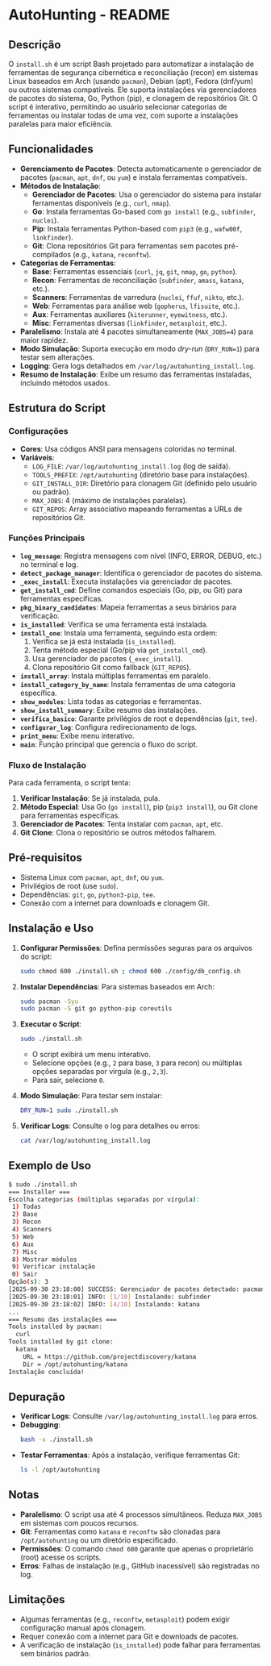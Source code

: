 # AutoHunting - README

## Descrição
O `install.sh` é um script Bash projetado para automatizar a instalação de ferramentas de segurança cibernética e reconciliação (recon) em sistemas Linux baseados em Arch (usando `pacman`), Debian (apt), Fedora (dnf/yum) ou outros sistemas compatíveis. Ele suporta instalações via gerenciadores de pacotes do sistema, Go, Python (pip), e clonagem de repositórios Git. O script é interativo, permitindo ao usuário selecionar categorias de ferramentas ou instalar todas de uma vez, com suporte a instalações paralelas para maior eficiência.

## Funcionalidades
- **Gerenciamento de Pacotes**: Detecta automaticamente o gerenciador de pacotes (`pacman`, `apt`, `dnf`, ou `yum`) e instala ferramentas compatíveis.
- **Métodos de Instalação**:
  - **Gerenciador de Pacotes**: Usa o gerenciador do sistema para instalar ferramentas disponíveis (e.g., `curl`, `nmap`).
  - **Go**: Instala ferramentas Go-based com `go install` (e.g., `subfinder`, `nuclei`).
  - **Pip**: Instala ferramentas Python-based com `pip3` (e.g., `wafw00f`, `linkfinder`).
  - **Git**: Clona repositórios Git para ferramentas sem pacotes pré-compilados (e.g., `katana`, `reconftw`).
- **Categorias de Ferramentas**:
  - **Base**: Ferramentas essenciais (`curl`, `jq`, `git`, `nmap`, `go`, `python`).
  - **Recon**: Ferramentas de reconciliação (`subfinder`, `amass`, `katana`, etc.).
  - **Scanners**: Ferramentas de varredura (`nuclei`, `ffuf`, `nikto`, etc.).
  - **Web**: Ferramentas para análise web (`gopherus`, `lfisuite`, etc.).
  - **Aux**: Ferramentas auxiliares (`kiterunner`, `eyewitness`, etc.).
  - **Misc**: Ferramentas diversas (`linkfinder`, `metasploit`, etc.).
- **Paralelismo**: Instala até 4 pacotes simultaneamente (`MAX_JOBS=4`) para maior rapidez.
- **Modo Simulação**: Suporta execução em modo *dry-run* (`DRY_RUN=1`) para testar sem alterações.
- **Logging**: Gera logs detalhados em `/var/log/autohunting_install.log`.
- **Resumo de Instalação**: Exibe um resumo das ferramentas instaladas, incluindo métodos usados.

## Estrutura do Script

### Configurações
- **Cores**: Usa códigos ANSI para mensagens coloridas no terminal.
- **Variáveis**:
  - `LOG_FILE`: `/var/log/autohunting_install.log` (log de saída).
  - `TOOLS_PREFIX`: `/opt/autohunting` (diretório base para instalações).
  - `GIT_INSTALL_DIR`: Diretório para clonagem Git (definido pelo usuário ou padrão).
  - `MAX_JOBS`: 4 (máximo de instalações paralelas).
  - `GIT_REPOS`: Array associativo mapeando ferramentas a URLs de repositórios Git.

### Funções Principais
- **`log_message`**: Registra mensagens com nível (INFO, ERROR, DEBUG, etc.) no terminal e log.
- **`detect_package_manager`**: Identifica o gerenciador de pacotes do sistema.
- **`_exec_install`**: Executa instalações via gerenciador de pacotes.
- **`get_install_cmd`**: Define comandos especiais (Go, pip, ou Git) para ferramentas específicas.
- **`pkg_binary_candidates`**: Mapeia ferramentas a seus binários para verificação.
- **`is_installed`**: Verifica se uma ferramenta está instalada.
- **`install_one`**: Instala uma ferramenta, seguindo esta ordem:
  1. Verifica se já está instalada (`is_installed`).
  2. Tenta método especial (Go/pip via `get_install_cmd`).
  3. Usa gerenciador de pacotes (`_exec_install`).
  4. Clona repositório Git como fallback (`GIT_REPOS`).
- **`install_array`**: Instala múltiplas ferramentas em paralelo.
- **`install_category_by_name`**: Instala ferramentas de uma categoria específica.
- **`show_modules`**: Lista todas as categorias e ferramentas.
- **`show_install_summary`**: Exibe resumo das instalações.
- **`verifica_basico`**: Garante privilégios de root e dependências (`git`, `tee`).
- **`configurar_log`**: Configura redirecionamento de logs.
- **`print_menu`**: Exibe menu interativo.
- **`main`**: Função principal que gerencia o fluxo do script.

### Fluxo de Instalação
Para cada ferramenta, o script tenta:
1. **Verificar Instalação**: Se já instalada, pula.
2. **Método Especial**: Usa Go (`go install`), pip (`pip3 install`), ou Git clone para ferramentas específicas.
3. **Gerenciador de Pacotes**: Tenta instalar com `pacman`, `apt`, etc.
4. **Git Clone**: Clona o repositório se outros métodos falharem.

## Pré-requisitos
- Sistema Linux com `pacman`, `apt`, `dnf`, ou `yum`.
- Privilégios de root (use `sudo`).
- Dependências: `git`, `go`, `python3-pip`, `tee`.
- Conexão com a internet para downloads e clonagem Git.

## Instalação e Uso
1. **Configurar Permissões**:
   Defina permissões seguras para os arquivos do script:
   ```bash
   sudo chmod 600 ./install.sh ; chmod 600 ./config/db_config.sh
   ```

2. **Instalar Dependências**:
   Para sistemas baseados em Arch:
   ```bash
   sudo pacman -Syu
   sudo pacman -S git go python-pip coreutils
   ```

3. **Executar o Script**:
   ```bash
   sudo ./install.sh
   ```
   - O script exibirá um menu interativo.
   - Selecione opções (e.g., `2` para base, `3` para recon) ou múltiplas opções separadas por vírgula (e.g., `2,3`).
   - Para sair, selecione `0`.

4. **Modo Simulação**:
   Para testar sem instalar:
   ```bash
   DRY_RUN=1 sudo ./install.sh
   ```

5. **Verificar Logs**:
   Consulte o log para detalhes ou erros:
   ```bash
   cat /var/log/autohunting_install.log
   ```

## Exemplo de Uso
```bash
$ sudo ./install.sh
=== Installer ===
Escolha categorias (múltiplas separadas por vírgula):
 1) Todas
 2) Base
 3) Recon
 4) Scanners
 5) Web
 6) Aux
 7) Misc
 8) Mostrar módulos
 9) Verificar instalação
 0) Sair
Opção(s): 3
[2025-09-30 23:18:00] SUCCESS: Gerenciador de pacotes detectado: pacman
[2025-09-30 23:18:01] INFO: [1/10] Instalando: subfinder
[2025-09-30 23:18:02] INFO: [4/10] Instalando: katana
...
=== Resumo das instalações ===
Tools installed by pacman:
  curl
Tools installed by git clone:
  katana
    URL = https://github.com/projectdiscovery/katana
    Dir = /opt/autohunting/katana
Instalação concluída!
```

## Depuração
- **Verificar Logs**: Consulte `/var/log/autohunting_install.log` para erros.
- **Debugging**:
  ```bash
  bash -x ./install.sh
  ```
- **Testar Ferramentas**: Após a instalação, verifique ferramentas Git:
  ```bash
  ls -l /opt/autohunting
  ```

## Notas
- **Paralelismo**: O script usa até 4 processos simultâneos. Reduza `MAX_JOBS` em sistemas com poucos recursos.
- **Git**: Ferramentas como `katana` e `reconftw` são clonadas para `/opt/autohunting` ou um diretório especificado.
- **Permissões**: O comando `chmod 600` garante que apenas o proprietário (root) acesse os scripts.
- **Erros**: Falhas de instalação (e.g., GitHub inacessível) são registradas no log.

## Limitações
- Algumas ferramentas (e.g., `reconftw`, `metasploit`) podem exigir configuração manual após clonagem.
- Requer conexão com a internet para Git e downloads de pacotes.
- A verificação de instalação (`is_installed`) pode falhar para ferramentas sem binários padrão.